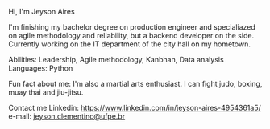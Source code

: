 Hi, I'm Jeyson Aires

I'm finishing my bachelor degree on production engineer and specialiazed on agile methodology and reliability, but a backend developer on the side.
Currently working on the IT department of the city hall on my hometown.

Abilities: Leadership, Agile methodology, Kanbhan, Data analysis
Languages: Python

Fun fact about me: I'm also a martial arts enthusiast. I can fight judo, boxing, muay thai and jiu-jitsu. 

Contact me
Linkedin: https://www.linkedin.com/in/jeyson-aires-4954361a5/
e-mail: jeyson.clementino@ufpe.br
